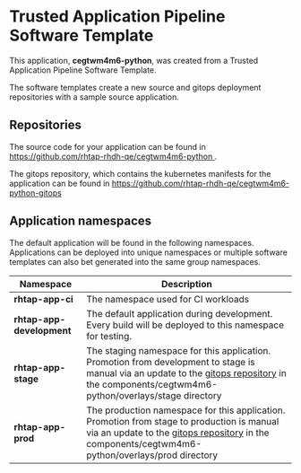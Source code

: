 # Trusted Application Pipeline Software Template

This application, **cegtwm4m6-python**, was created from a Trusted Application Pipeline Software Template.

The software templates create a new source and gitops deployment repositories with a sample source application. 

## Repositories

The source code for your application can be found in [https://github.com/rhtap-rhdh-qe/cegtwm4m6-python ](https://github.com/rhtap-rhdh-qe/cegtwm4m6-python ).
 
The gitops repository, which contains the kubernetes manifests for the application can be found in 
[https://github.com/rhtap-rhdh-qe/cegtwm4m6-python-gitops ](https://github.com/rhtap-rhdh-qe/cegtwm4m6-python-gitops ) 

## Application namespaces 

The default application will be found in the following namespaces. Applications can be deployed into unique namespaces or multiple software templates can also bet generated into the same group namespaces.  

|  Namespace   |  Description   |  
| -------- | -------- |
| **rhtap-app-ci** | The namespace used for CI workloads |
| **rhtap-app-development** | The default application during development. Every build will be deployed to this namespace for testing. |
| **rhtap-app-stage** | The staging namespace for this application. Promotion from development to stage is manual via an update to the [gitops repository](https://github.com/rhtap-rhdh-qe/cegtwm4m6-python-gitops ) in the components/cegtwm4m6-python/overlays/stage directory |
| **rhtap-app-prod** | The production namespace for this application. Promotion from stage to production is manual via an update to the [gitops repository](https://github.com/rhtap-rhdh-qe/cegtwm4m6-python-gitops ) in the components/cegtwm4m6-python/overlays/prod directory |